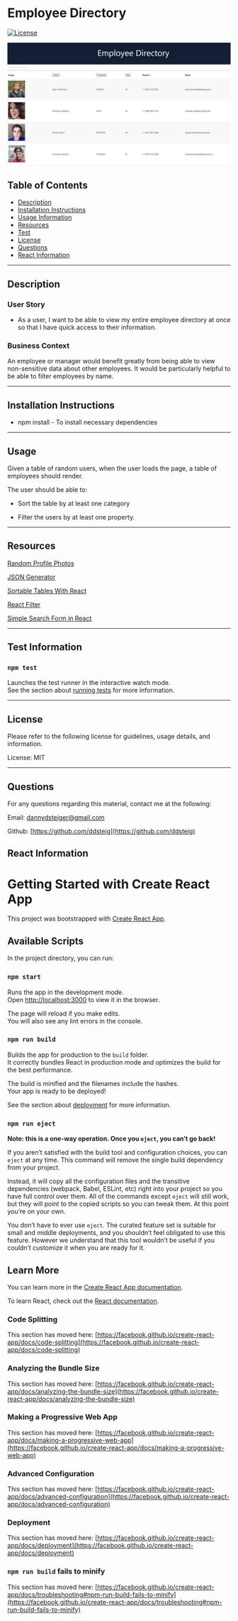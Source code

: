 
  
  # Employee Directory

  [![License](https://img.shields.io/badge/License-MIT-blue.svg)](https://opensource.org/licenses/MIT)

  ![Employee Directory](https://github.com/ddsteig/employee-directory/blob/main/imgs/directory.jpg "Directory")

  ## Table of Contents
  - [Description](#description)
  - [Installation Instructions](#install)
  - [Usage Information](#usage)
  - [Resources](#resources)
  - [Test](#test)
  - [License](#license)
  - [Questions](#questions)
  - [React Information](#react)
  
  <hr>
  
  ## Description <a name="description"></a>
  
  ### User Story

  * As a user, I want to be able to view my entire employee directory at once so that I have quick access to their information.

  ### Business Context

  An employee or manager would benefit greatly from being able to view non-sensitive data about other employees. It would be particularly helpful to be able to filter employees by name.

  
  <hr>
  
  ## Installation Instructions <a name="install"></a>
  
  * npm install - To install necessary dependencies
  
  <hr>
  
  ## Usage <a name="usage"></a>

  Given a table of random users, when the user loads the page, a table of employees should render. 
  
  The user should be able to:

  * Sort the table by at least one category

  * Filter the users by at least one property.

  
  <hr>
  
  ## Resources <a name="resources"></a>
  
   [Random Profile Photos](https://randomuser.me/photos)

  [JSON Generator ](https://next.json-generator.com/NylpCyQuK)

  [Sortable Tables With React ](https://www.smashingmagazine.com/2020/03/sortable-tables-react/)

  [React Filter ](https://upmostly.com/tutorials/react-filter-filtering-arrays-in-react-with-examples)

  [Simple Search Form in React](https://dev.to/asimdahall/simple-search-form-in-react-using-hooks-42pg)
  
  <hr>
  
  ## Test Information <a name="test"></a>
  
  ### `npm test`

  Launches the test runner in the interactive watch mode.\
  See the section about [running tests](https://facebook.github.io/create-react-app/docs/running-tests) for more information.
  
  <hr>
  
  ## License <a name="license"></a>
  
  Please refer to the following license for guidelines, usage details, and information.
  
  License: MIT
  
  <hr>
  
  ## Questions <a name="questions"></a>
  
  For any questions regarding this material, contact me at the following:
  
  Email: dannydsteiger@gmail.com
  
  Github: [https://github.com/ddsteig](https://github.com/ddsteig)

  ## React Information  <a name="react"></a>

  # Getting Started with Create React App

  This project was bootstrapped with [Create React App](https://github.com/facebook/create-react-app).

  ## Available Scripts

  In the project directory, you can run:

  ### `npm start`

  Runs the app in the development mode.\
  Open [http://localhost:3000](http://localhost:3000) to view it in the browser.

  The page will reload if you make edits.\
  You will also see any lint errors in the console.



  ### `npm run build`

  Builds the app for production to the `build` folder.\
  It correctly bundles React in production mode and optimizes the build for the best performance.

  The build is minified and the filenames include the hashes.\
  Your app is ready to be deployed!

  See the section about [deployment](https://facebook.github.io/create-react-app/docs/deployment) for more information.

  ### `npm run eject`

  **Note: this is a one-way operation. Once you `eject`, you can’t go back!**

  If you aren’t satisfied with the build tool and configuration choices, you can `eject` at any time. This command will remove the single build dependency from your project.

  Instead, it will copy all the configuration files and the transitive dependencies (webpack, Babel, ESLint, etc) right into your project so you have full control over them. All of the commands except `eject` will still work, but they will point to the copied scripts so you can tweak them. At this point you’re on your own.

  You don’t have to ever use `eject`. The curated feature set is suitable for small and middle deployments, and you shouldn’t feel obligated to use this feature. However we understand that this tool wouldn’t be useful if you couldn’t customize it when you are ready for it.

  ## Learn More

  You can learn more in the [Create React App documentation](https://facebook.github.io/create-react-app/docs/getting-started).

  To learn React, check out the [React documentation](https://reactjs.org/).

  ### Code Splitting

  This section has moved here: [https://facebook.github.io/create-react-app/docs/code-splitting](https://facebook.github.io/create-react-app/docs/code-splitting)

  ### Analyzing the Bundle Size

  This section has moved here: [https://facebook.github.io/create-react-app/docs/analyzing-the-bundle-size](https://facebook.github.io/create-react-app/docs/analyzing-the-bundle-size)

  ### Making a Progressive Web App

  This section has moved here: [https://facebook.github.io/create-react-app/docs/making-a-progressive-web-app](https://facebook.github.io/create-react-app/docs/making-a-progressive-web-app)

  ### Advanced Configuration

  This section has moved here: [https://facebook.github.io/create-react-app/docs/advanced-configuration](https://facebook.github.io/create-react-app/docs/advanced-configuration)

  ### Deployment

  This section has moved here: [https://facebook.github.io/create-react-app/docs/deployment](https://facebook.github.io/create-react-app/docs/deployment)

  ### `npm run build` fails to minify

  This section has moved here: [https://facebook.github.io/create-react-app/docs/troubleshooting#npm-run-build-fails-to-minify](https://facebook.github.io/create-react-app/docs/troubleshooting#npm-run-build-fails-to-minify)

  
  